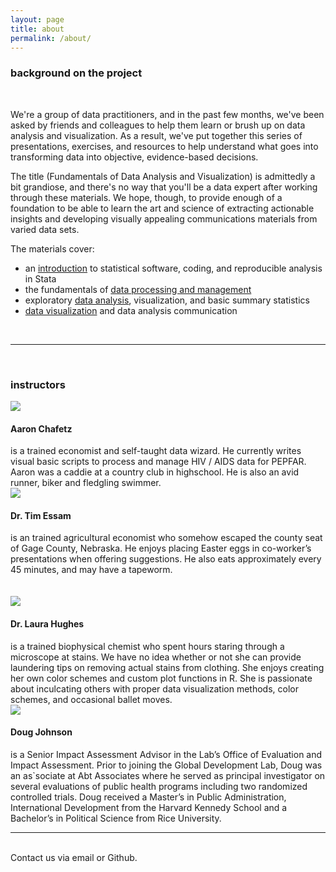 ```yaml
---
layout: page
title: about
permalink: /about/
---
```


### background on the project
<br>


We're a group of data practitioners, and in the past few months, we've been asked by friends and colleagues to help them learn or brush up on data analysis and visualization. As a result, we've put together this series of presentations, exercises, and resources to help understand what goes into transforming data into objective, evidence-based decisions.  

The title (Fundamentals of Data Analysis and Visualization) is admittedly a bit grandiose, and there's no way that you'll be a data expert after working through these materials. We hope, though, to provide enough of a foundation to be able to learn the art and science of extracting actionable insights and developing visually appealing communications materials from varied data sets.  

The materials cover:

- an <a href = "/StataTraining/part1">introduction</a> to statistical software, coding, and reproducible analysis in Stata
- the fundamentals of <a href = "/StataTraining/part2">data processing and management </a>
- exploratory <a href = "/StataTraining/part3">data analysis</a>, visualization, and basic summary statistics
- <a href = "/StataTraining/part4">data visualization</a> and data analysis communication

<br>
<hr>
<br>

### instructors

<img class="col one right" src="/StataTraining/img/aaron.png">

<br/>
<h4> Aaron Chafetz</h4> is a trained economist and self-taught data wizard. He currently writes visual basic scripts to process and manage HIV / AIDS data for PEPFAR. Aaron was a caddie at a country club in highschool. He is also an avid runner, biker and fledgling swimmer. 

<br/>

<img class="col one right" src="/StataTraining/img/tim.png">
<h4>Dr. Tim Essam</h4> is an trained agricultural economist who somehow escaped the county seat of Gage County, Nebraska. He enjoys placing Easter eggs in co-worker’s presentations when offering suggestions. He also eats approximately every 45 minutes, and may have a tapeworm.  

<br/>
<br/>
<br/>

<img class="col one right" src="/StataTraining/img/laura.png">
<h4>Dr. Laura Hughes</h4> is a trained biophysical chemist who spent hours staring through a microscope at stains. We have no idea whether or not she can provide laundering tips on removing actual stains from clothing. She enjoys creating her own color schemes and custom plot functions in R. She is passionate about inculcating others with proper data visualization methods, color schemes, and occasional ballet moves.

<br/>

<img class="col one right" src="/StataTraining/img/doug.png">
<h4>Doug Johnson</h4> is a Senior Impact Assessment Advisor in the Lab’s Office of Evaluation and Impact Assessment.  Prior to joining the Global Development Lab, Doug was an as`sociate at Abt Associates where he served as principal investigator on several evaluations of public health programs including two randomized controlled trials.  Doug received a Master’s in Public Administration, International Development from the Harvard Kennedy School and a Bachelor’s in Political Science from Rice University.

<br/>
<hr/>
<br/>
<span class="contacticon center">
	<a href="mailto:tessam@usaid.gov"><i class="fa fa-envelope-square"></i></a>
	<a href="https://github.com/GeoCenter/StataTraining/" target="_blank"><i class="fa fa-github-square"></i></a>
</span>

<div class="col three caption">
	Contact us via email or Github.
</div>

